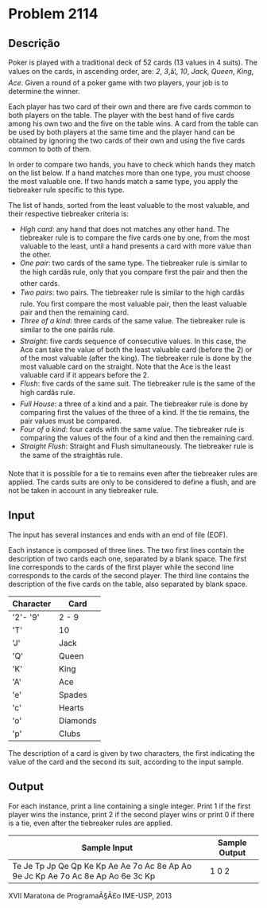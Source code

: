 # Problem 2114

Descrição
----------

Poker is played with a traditional deck of 52 cards (13 values in 4 suits). The values on the cards, in ascending order, are: *2*, *3*,â¦, *10*, *Jack*, *Queen*, *King*, *Ace*. Given a round of a poker game with two players, your job is to determine the winner.

Each player has two card of their own and there are five cards common to both players on the table. The player with the best hand of five cards among his own two and the five on the table wins. A card from the table can be used by both players at the same time and the player hand can be obtained by ignoring the two cards of their own and using the five cards common to both of them.

In order to compare two hands, you have to check which hands they match on the list below. If a hand matches more than one type, you must choose the most valuable one. If two hands match a same type, you apply the tiebreaker rule specific to this type.

The list of hands, sorted from the least valuable to the most valuable, and their respective tiebreaker criteria is:

* *High card*: any hand that does not matches any other hand. The tiebreaker rule is to compare the five cards one by one, from the most valuable to the least, until a hand presents a card with more value than the other.
* *One pair*: two cards of the same type. The tiebreaker rule is similar to the high cardâs rule, only that you compare first the pair and then the other cards.
* *Two pairs*: two pairs. The tiebreaker rule is similar to the high cardâs rule. You first compare the most valuable pair, then the least valuable pair and then the remaining card.
* *Three of a kind*: three cards of the same value. The tiebreaker rule is similar to the one pairâs rule.
* *Straight*: five cards sequence of consecutive values. In this case, the Ace can take the value of both the least valuable card (before the 2) or of the most valuable (after the king). The tiebreaker rule is done by the most valuable card on the straight. Note that the Ace is the least valuable card if it appears before the 2.
* *Flush*: five cards of the same suit. The tiebreaker rule is the same of the high cardâs rule.
* *Full House*: a three of a kind and a pair. The tiebreaker rule is done by comparing first the values of the three of a kind. If the tie remains, the pair values must be compared.
* *Four of a kind*: four cards with the same value. The tiebreaker rule is comparing the values of the four of a kind and then the remaining card.
* *Straight Flush*: Straight and Flush simultaneously. The tiebreaker rule is the same of the straightâs rule.

Note that it is possible for a tie to remains even after the tiebreaker rules are applied. The cards suits are only to be considered to define a flush, and are not be taken in account in any tiebreaker rule.

Input
-----

The input has several instances and ends with an end of file (EOF).

Each instance is composed of three lines. The two first lines contain the description of two cards each one, separated by a blank space. The first line corresponds to the cards of the first player while the second line corresponds to the cards of the second player. The third line contains the description of the five cards on the table, also separated by blank space.

| Character | Card |
| --- | --- |
| '2'- '9' | 2 - 9 |
| 'T' | 10 |
| 'J' | Jack |
| 'Q' | Queen |
| 'K' | King |
| 'A' | Ace |
| 'e' | Spades |
| 'c' | Hearts |
| 'o' | Diamonds |
| 'p' | Clubs |

The description of a card is given by two characters, the first indicating the value of the card and the second its suit, according to the input sample.

Output
------

For each instance, print a line containing a single integer. Print 1 if the first player wins the instance, print 2 if the second player wins or print 0 if there is a tie, even after the tiebreaker rules are applied.


| Sample Input | Sample Output |
| --- | --- |
| Te Je  Tp Jp  Qe Qp Ke Kp Ae  Ae 7o  Ac 8e  Ap Ao 9e Jc Kp  Ae 7o  Ac 8e  Ap Ao 6e 3c Kp | 1  0  2 |

XVII Maratona de ProgramaÃ§Ã£o IME-USP, 2013

